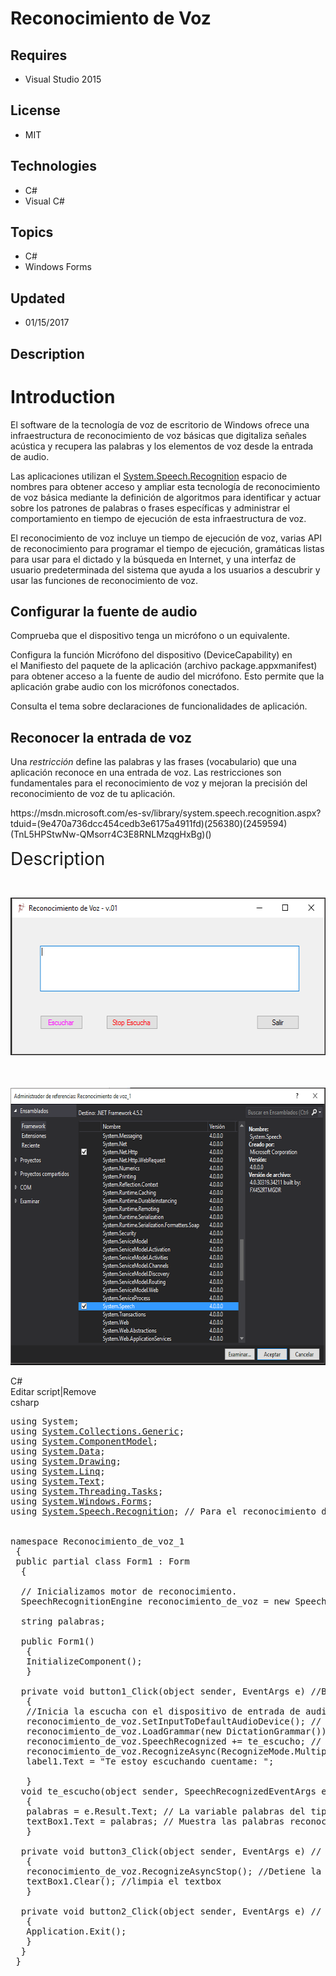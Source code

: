 # Reconocimiento de Voz
## Requires
- Visual Studio 2015
## License
- MIT
## Technologies
- C#
- Visual C#
## Topics
- C#
- Windows Forms
## Updated
- 01/15/2017
## Description

<h1>Introduction</h1>
<p><span id="mt2" class="sentence">El software de la tecnolog&iacute;a de voz de escritorio de Windows ofrece una infraestructura de reconocimiento de voz b&aacute;sicas que digitaliza se&ntilde;ales ac&uacute;stica y recupera las palabras y los elementos
 de voz desde la entrada de audio.</span></p>
<p><span id="mt3" class="sentence">Las aplicaciones utilizan el&nbsp;<span class="selflink"><a class="libraryLink" href="https://msdn.microsoft.com/es-ES/library/System.Speech.Recognition.aspx" target="_blank" title="Auto generated link to System.Speech.Recognition">System.Speech.Recognition</a></span>&nbsp;espacio de nombres para obtener acceso y ampliar esta tecnolog&iacute;a de reconocimiento de voz b&aacute;sica mediante la
 definici&oacute;n de algoritmos para identificar y actuar sobre los patrones de palabras o frases espec&iacute;ficas y administrar el comportamiento en tiempo de ejecuci&oacute;n de esta infraestructura de voz.</span></p>
<p>El reconocimiento de voz incluye un tiempo de ejecuci&oacute;n de voz, varias API de reconocimiento para programar el tiempo de ejecuci&oacute;n, gram&aacute;ticas listas para usar para el dictado y la b&uacute;squeda en Internet, y una interfaz de usuario
 predeterminada del sistema que ayuda a los usuarios a descubrir y usar las funciones de reconocimiento de voz.</p>
<h2 id="configurar-la-fuente-de-audio">Configurar la fuente de audio</h2>
<p>Comprueba que el dispositivo tenga un micr&oacute;fono o un equivalente.</p>
<p>Configura la funci&oacute;n&nbsp;<span>Micr&oacute;fono</span>&nbsp;del dispositivo (<span>DeviceCapability</span>) en el&nbsp;Manifiesto del paquete de la aplicaci&oacute;n&nbsp;(archivo&nbsp;<span>package.appxmanifest</span>) para obtener acceso a la fuente
 de audio del micr&oacute;fono. Esto permite que la aplicaci&oacute;n grabe audio con los micr&oacute;fonos conectados.</p>
<p>Consulta el tema sobre&nbsp;declaraciones de funcionalidades de aplicaci&oacute;n.</p>
<h2 id="reconocer-la-entrada-de-voz">Reconocer la entrada de voz</h2>
<p>Una&nbsp;<em>restricci&oacute;n</em>&nbsp;define las palabras y las frases (vocabulario) que una aplicaci&oacute;n reconoce en una entrada de voz. Las restricciones son fundamentales para el reconocimiento de voz y mejoran la precisi&oacute;n del reconocimiento
 de voz de tu aplicaci&oacute;n.</p>
<p><span class="sentence">https://msdn.microsoft.com/es-sv/library/system.speech.recognition.aspx?tduid=(9e470a736dcc454cedb3e6175a4911fd)(256380)(2459594)(TnL5HPStwNw-QMsorr4C3E8RNLMzqgHxBg)()<br>
</span></p>
<p><span style="font-size:2em">Description</span></p>
<p>&nbsp;</p>
<p><span style="font-size:20px; font-weight:bold"><img id="168132" src="168132-captura1.png" alt="" width="553" height="252" style="display:block; margin-left:auto; margin-right:auto"></span></p>
<p><span style="font-size:20px; font-weight:bold"><br>
</span></p>
<p><img id="168133" src="168133-captura.png" alt="" width="640" height="444"></p>
<div class="scriptcode">
<div class="pluginEditHolder" pluginCommand="mceScriptCode">
<div class="title"><span>C#</span></div>
<div class="pluginLinkHolder"><span class="pluginEditHolderLink">Editar script</span>|<span class="pluginRemoveHolderLink">Remove</span></div>
<span class="hidden">csharp</span>

<div class="preview">
<pre class="csharp"><span class="cs__keyword">using</span>&nbsp;System;&nbsp;
<span class="cs__keyword">using</span>&nbsp;<a class="libraryLink" href="https://msdn.microsoft.com/es-ES/library/System.Collections.Generic.aspx" target="_blank" title="Auto generated link to System.Collections.Generic">System.Collections.Generic</a>;&nbsp;
<span class="cs__keyword">using</span>&nbsp;<a class="libraryLink" href="https://msdn.microsoft.com/es-ES/library/System.ComponentModel.aspx" target="_blank" title="Auto generated link to System.ComponentModel">System.ComponentModel</a>;&nbsp;
<span class="cs__keyword">using</span>&nbsp;<a class="libraryLink" href="https://msdn.microsoft.com/es-ES/library/System.Data.aspx" target="_blank" title="Auto generated link to System.Data">System.Data</a>;&nbsp;
<span class="cs__keyword">using</span>&nbsp;<a class="libraryLink" href="https://msdn.microsoft.com/es-ES/library/System.Drawing.aspx" target="_blank" title="Auto generated link to System.Drawing">System.Drawing</a>;&nbsp;
<span class="cs__keyword">using</span>&nbsp;<a class="libraryLink" href="https://msdn.microsoft.com/es-ES/library/System.Linq.aspx" target="_blank" title="Auto generated link to System.Linq">System.Linq</a>;&nbsp;
<span class="cs__keyword">using</span>&nbsp;<a class="libraryLink" href="https://msdn.microsoft.com/es-ES/library/System.Text.aspx" target="_blank" title="Auto generated link to System.Text">System.Text</a>;&nbsp;
<span class="cs__keyword">using</span>&nbsp;<a class="libraryLink" href="https://msdn.microsoft.com/es-ES/library/System.Threading.Tasks.aspx" target="_blank" title="Auto generated link to System.Threading.Tasks">System.Threading.Tasks</a>;&nbsp;
<span class="cs__keyword">using</span>&nbsp;<a class="libraryLink" href="https://msdn.microsoft.com/es-ES/library/System.Windows.Forms.aspx" target="_blank" title="Auto generated link to System.Windows.Forms">System.Windows.Forms</a>;&nbsp;
<span class="cs__keyword">using</span>&nbsp;<a class="libraryLink" href="https://msdn.microsoft.com/es-ES/library/System.Speech.Recognition.aspx" target="_blank" title="Auto generated link to System.Speech.Recognition">System.Speech.Recognition</a>;&nbsp;<span class="cs__com">//&nbsp;Para&nbsp;el&nbsp;reconocimiento&nbsp;de&nbsp;voz</span>&nbsp;
&nbsp;
&nbsp;
<span class="cs__keyword">namespace</span>&nbsp;Reconocimiento_de_voz_1&nbsp;
&nbsp;{&nbsp;
&nbsp;<span class="cs__keyword">public</span>&nbsp;partial&nbsp;<span class="cs__keyword">class</span>&nbsp;Form1&nbsp;:&nbsp;Form&nbsp;
&nbsp;&nbsp;{&nbsp;
&nbsp;
&nbsp;&nbsp;<span class="cs__com">//&nbsp;Inicializamos&nbsp;motor&nbsp;de&nbsp;reconocimiento.</span>&nbsp;
&nbsp;&nbsp;SpeechRecognitionEngine&nbsp;reconocimiento_de_voz&nbsp;=&nbsp;<span class="cs__keyword">new</span>&nbsp;SpeechRecognitionEngine();&nbsp;
&nbsp;
&nbsp;&nbsp;<span class="cs__keyword">string</span>&nbsp;palabras;&nbsp;
&nbsp;
&nbsp;&nbsp;<span class="cs__keyword">public</span>&nbsp;Form1()&nbsp;
&nbsp;&nbsp;&nbsp;{&nbsp;
&nbsp;&nbsp;&nbsp;InitializeComponent();&nbsp;
&nbsp;&nbsp;&nbsp;}&nbsp;&nbsp;&nbsp;
&nbsp;
&nbsp;&nbsp;<span class="cs__keyword">private</span>&nbsp;<span class="cs__keyword">void</span>&nbsp;button1_Click(<span class="cs__keyword">object</span>&nbsp;sender,&nbsp;EventArgs&nbsp;e)&nbsp;<span class="cs__com">//Boton&nbsp;escuchar.&nbsp;Configuraci&oacute;n&nbsp;del&nbsp;reconocimiento</span>&nbsp;
&nbsp;&nbsp;&nbsp;{&nbsp;
&nbsp;&nbsp;&nbsp;<span class="cs__com">//Inicia&nbsp;la&nbsp;escucha&nbsp;con&nbsp;el&nbsp;dispositivo&nbsp;de&nbsp;entrada&nbsp;de&nbsp;audio&nbsp;predeterminado</span>&nbsp;
&nbsp;&nbsp;&nbsp;reconocimiento_de_voz.SetInputToDefaultAudioDevice();&nbsp;<span class="cs__com">//&nbsp;Usaremos&nbsp;el&nbsp;microfono&nbsp;predeterminado&nbsp;del&nbsp;sistema</span>&nbsp;
&nbsp;&nbsp;&nbsp;reconocimiento_de_voz.LoadGrammar(<span class="cs__keyword">new</span>&nbsp;DictationGrammar());&nbsp;<span class="cs__com">//Carga&nbsp;la&nbsp;gramatica&nbsp;de&nbsp;Windows</span>&nbsp;
&nbsp;&nbsp;&nbsp;reconocimiento_de_voz.SpeechRecognized&nbsp;&#43;=&nbsp;te_escucho;&nbsp;<span class="cs__com">//&nbsp;Controlador&nbsp;de&nbsp;eventos.&nbsp;Se&nbsp;ejecutara&nbsp;al&nbsp;reconocer</span>&nbsp;
&nbsp;&nbsp;&nbsp;reconocimiento_de_voz.RecognizeAsync(RecognizeMode.Multiple);&nbsp;<span class="cs__com">//Iniciamos&nbsp;reconocimiento</span>&nbsp;
&nbsp;&nbsp;&nbsp;label1.Text&nbsp;=&nbsp;<span class="cs__string">&quot;Te&nbsp;estoy&nbsp;escuchando&nbsp;cuentame:&nbsp;&quot;</span>;&nbsp;
&nbsp;
&nbsp;&nbsp;&nbsp;}&nbsp;
&nbsp;&nbsp;<span class="cs__keyword">void</span>&nbsp;te_escucho(<span class="cs__keyword">object</span>&nbsp;sender,&nbsp;SpeechRecognizedEventArgs&nbsp;e)&nbsp;
&nbsp;&nbsp;&nbsp;{&nbsp;
&nbsp;&nbsp;&nbsp;palabras&nbsp;=&nbsp;e.Result.Text;&nbsp;<span class="cs__com">//&nbsp;La&nbsp;variable&nbsp;palabras&nbsp;del&nbsp;tipo&nbsp;string&nbsp;toma&nbsp;las&nbsp;palabras&nbsp;reconocidas.</span>&nbsp;
&nbsp;&nbsp;&nbsp;textBox1.Text&nbsp;=&nbsp;palabras;&nbsp;<span class="cs__com">//&nbsp;Muestra&nbsp;las&nbsp;palabras&nbsp;reconocidas&nbsp;en&nbsp;el&nbsp;textbox</span>&nbsp;
&nbsp;&nbsp;&nbsp;}&nbsp;
&nbsp;
&nbsp;&nbsp;<span class="cs__keyword">private</span>&nbsp;<span class="cs__keyword">void</span>&nbsp;button3_Click(<span class="cs__keyword">object</span>&nbsp;sender,&nbsp;EventArgs&nbsp;e)&nbsp;<span class="cs__com">//&nbsp;Boton&nbsp;detener&nbsp;escucha</span>&nbsp;
&nbsp;&nbsp;&nbsp;{&nbsp;
&nbsp;&nbsp;&nbsp;reconocimiento_de_voz.RecognizeAsyncStop();&nbsp;<span class="cs__com">//Detiene&nbsp;la&nbsp;escucha</span>&nbsp;
&nbsp;&nbsp;&nbsp;textBox1.Clear();&nbsp;<span class="cs__com">//limpia&nbsp;el&nbsp;textbox</span>&nbsp;
&nbsp;&nbsp;&nbsp;}&nbsp;
&nbsp;
&nbsp;&nbsp;<span class="cs__keyword">private</span>&nbsp;<span class="cs__keyword">void</span>&nbsp;button2_Click(<span class="cs__keyword">object</span>&nbsp;sender,&nbsp;EventArgs&nbsp;e)&nbsp;<span class="cs__com">//&nbsp;Boton&nbsp;Salir</span>&nbsp;
&nbsp;&nbsp;&nbsp;{&nbsp;
&nbsp;&nbsp;&nbsp;Application.Exit();&nbsp;
&nbsp;&nbsp;&nbsp;}&nbsp;
&nbsp;&nbsp;}&nbsp;
&nbsp;}&nbsp;
</pre>
</div>
</div>
</div>
